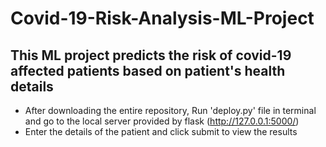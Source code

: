 # Covid-19-Risk-Analysis-ML-Project

## This ML project predicts the risk of covid-19 affected patients based on patient's health details
- After downloading the entire repository, Run 'deploy.py' file in terminal and go to the local server provided by flask (http://127.0.0.1:5000/)
- Enter the details of the patient and click submit to view the results


